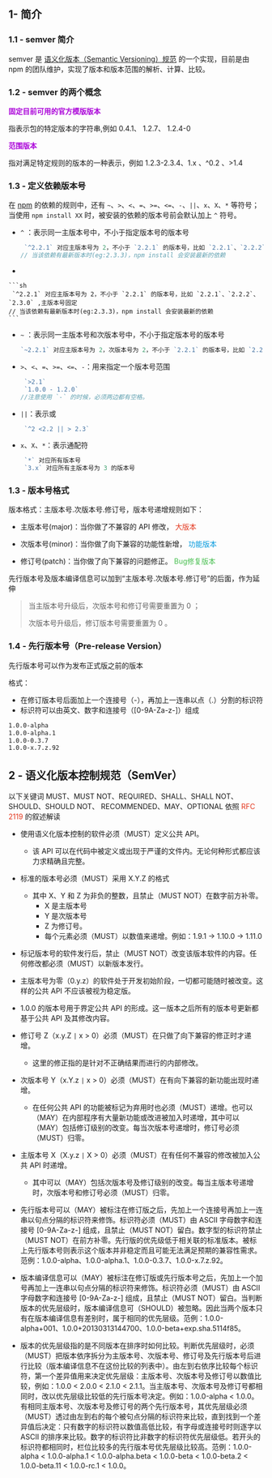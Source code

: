 ## 1- 简介

### 1.1 - semver 简介

semver 是 [语义化版本（Semantic Versioning）规范](http://semver.org/lang/zh-CN/) 的一个实现，目前是由 npm 的团队维护，实现了版本和版本范围的解析、计算、比较。

### 1.2 - semver 的两个概念

<span style="color: #ab04d9">**固定目前可用的官方模版版本**</span> 

指表示包的特定版本的字符串,例如 0.4.1、 1.2.7、 1.2.4-0

<span style="color: #ab04d9">**范围版本**</span> 

指对满足特定规则的版本的一种表示，例如 1.2.3-2.3.4、1.x 、^0.2 、>1.4

### 1.3 - 定义依赖版本号

在 [npm](https://npmjs.com/) 的依赖的规则中，还有 `~`、`>`、`<`、`=`、`>=`、`<=`、`-`、`||`、`x`、`X`、`*` 等符号；当使用 `npm install XX` 时，被安装的依赖的版本号前会默认加上 `^` 符号。

- `^` ：表示同一主版本号中，不小于指定版本号的版本号

    ```go
     `^2.2.1` 对应主版本号为 2，不小于 `2.2.1` 的版本号，比如 `2.2.1`、`2.2.2`、`2.3.0` ,主版本号固定
    // 当该依赖有最新版本时(eg:2.3.3)，npm install 会安装最新的依赖
    ```

- 

    ```sh
     `^2.2.1` 对应主版本号为 2，不小于 `2.2.1` 的版本号，比如 `2.2.1`、`2.2.2`、`2.3.0` ,主版本号固定
    // 当该依赖有最新版本时(eg:2.3.3)，npm install 会安装最新的依赖
    ```

- `~` ：表示同一主版本号和次版本号中，不小于指定版本号的版本号

    ```go
    `~2.2.1` 对应主版本号为 2，次版本号为 2，不小于 `2.2.1` 的版本号，比如 `2.2.1、2.2.2`，主版本号和次版本号固定
    ```

- `>`、`<`、`=`、`>=`、`<=`、`-`：用来指定一个版本号范围

    ```go
     `>2.1`
     `1.0.0 - 1.2.0`
    //注意使用 `-` 的时候，必须两边都有空格。
    ```

- `||`：表示或

    ```go
     `^2 <2.2 || > 2.3`
    ```

- `x`、`X`、`*`：表示通配符

    ```go
     `*` 对应所有版本号
     `3.x` 对应所有主版本号为 3 的版本号
    ```

### 1.3 - 版本号格式

版本格式：主版本号.次版本号.修订号，版本号递增规则如下：

- 主版本号(major)：当你做了不兼容的 API 修改， <span style="color: #e3371e">大版本</span> 
- 次版本号(minor)：当你做了向下兼容的功能性新增， <span style="color: #0099dd">功能版本</span> 

- 修订号(patch)：当你做了向下兼容的问题修正。 <span style="color: #49bf51">Bug修复版本</span> 

先行版本号及版本编译信息可以加到“主版本号.次版本号.修订号”的后面，作为延伸

> 当主版本号升级后，次版本号和修订号需要重置为 0 ；
>
> 次版本号升级后，修订版本号需要重置为 0 。

### 1.4 - 先行版本号（Pre-release Version）

先行版本号可以作为发布正式版之前的版本

格式：

- 在修订版本号后面加上一个连接号（-），再加上一连串以点（.）分割的标识符
- 标识符可以由英文、数字和连接号（[0-9A-Za-z-]）组成

```sh
1.0.0-alpha
1.0.0-alpha.1
1.0.0-0.3.7
1.0.0-x.7.z.92
```

## 2 - 语义化版本控制规范（SemVer）

以下关键词 MUST、MUST NOT、REQUIRED、SHALL、SHALL NOT、SHOULD、SHOULD NOT、 RECOMMENDED、MAY、OPTIONAL 依照 <span style="color: #e3371e">RFC 2119</span> 的叙述解读

- 使用语义化版本控制的软件必须（MUST）定义公共 API。
    - 该 API 可以在代码中被定义或出现于严谨的文件内。无论何种形式都应该力求精确且完整。

- 标准的版本号必须（MUST）采用 X.Y.Z 的格式
    - 其中 X、Y 和 Z 为非负的整数，且禁止（MUST NOT）在数字前方补零。
        - X 是主版本号
        - Y 是次版本号
        - Z 为修订号。
        - 每个元素必须（MUST）以数值来递增。例如：1.9.1 -> 1.10.0 -> 1.11.0

- 标记版本号的软件发行后，禁止（MUST NOT）改变该版本软件的内容。任何修改都必须（MUST）以新版本发行。

- 主版本号为零（0.y.z）的软件处于开发初始阶段，一切都可能随时被改变。这样的公共 API 不应该被视为稳定版。

- 1.0.0 的版本号用于界定公共 API 的形成。这一版本之后所有的版本号更新都基于公共 API 及其修改内容。

- 修订号 Z（x.y.Z `|` x > 0）必须（MUST）在只做了向下兼容的修正时才递增。
    - 这里的修正指的是针对不正确结果而进行的内部修改。

- 次版本号 Y（x.Y.z `|` x > 0）必须（MUST）在有向下兼容的新功能出现时递增。
    - 在任何公共 API 的功能被标记为弃用时也必须（MUST）递增。也可以（MAY）在内部程序有大量新功能或改进被加入时递增，其中可以（MAY）包括修订级别的改变。每当次版本号递增时，修订号必须（MUST）归零。

- 主版本号 X（X.y.z `|` X > 0）必须（MUST）在有任何不兼容的修改被加入公共 API 时递增。
    - 其中可以（MAY）包括次版本号及修订级别的改变。每当主版本号递增时，次版本号和修订号必须（MUST）归零。

- 先行版本号可以（MAY）被标注在修订版之后，先加上一个连接号再加上一连串以句点分隔的标识符来修饰。标识符必须（MUST）由 ASCII 字母数字和连接号 [0-9A-Za-z-] 组成，且禁止（MUST NOT）留白。数字型的标识符禁止（MUST NOT）在前方补零。先行版的优先级低于相关联的标准版本。被标上先行版本号则表示这个版本并非稳定而且可能无法满足预期的兼容性需求。范例：1.0.0-alpha、1.0.0-alpha.1、1.0.0-0.3.7、1.0.0-x.7.z.92。

- 版本编译信息可以（MAY）被标注在修订版或先行版本号之后，先加上一个加号再加上一连串以句点分隔的标识符来修饰。标识符必须（MUST）由 ASCII 字母数字和连接号 [0-9A-Za-z-] 组成，且禁止（MUST NOT）留白。当判断版本的优先层级时，版本编译信息可（SHOULD）被忽略。因此当两个版本只有在版本编译信息有差别时，属于相同的优先层级。范例：1.0.0-alpha+001、1.0.0+20130313144700、1.0.0-beta+exp.sha.5114f85。

- 版本的优先层级指的是不同版本在排序时如何比较。判断优先层级时，必须（MUST）把版本依序拆分为主版本号、次版本号、修订号及先行版本号后进行比较（版本编译信息不在这份比较的列表中）。由左到右依序比较每个标识符，第一个差异值用来决定优先层级：主版本号、次版本号及修订号以数值比较，例如：1.0.0 < 2.0.0 < 2.1.0 < 2.1.1。当主版本号、次版本号及修订号都相同时，改以优先层级比较低的先行版本号决定。例如：1.0.0-alpha < 1.0.0。有相同主版本号、次版本号及修订号的两个先行版本号，其优先层级必须（MUST）透过由左到右的每个被句点分隔的标识符来比较，直到找到一个差异值后决定：只有数字的标识符以数值高低比较，有字母或连接号时则逐字以 ASCII 的排序来比较。数字的标识符比非数字的标识符优先层级低。若开头的标识符都相同时，栏位比较多的先行版本号优先层级比较高。范例：1.0.0-alpha < 1.0.0-alpha.1 < 1.0.0-alpha.beta < 1.0.0-beta < 1.0.0-beta.2 < 1.0.0-beta.11 < 1.0.0-rc.1 < 1.0.0。


